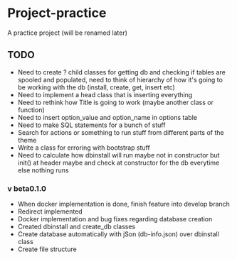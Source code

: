 # Project-practice
 A practice project (will be renamed later)

## TODO
- Need to create ? child classes for getting db and checking if tables are spooled and populated, need to think of hierarchy of how it's going to be working with the db (install, create, get, insert etc)
- Need to implement a head class that is inserting everything
- Need to rethink how Title is going to work (maybe another class or function)
- Need to insert option_value and option_name in options table
- Need to make SQL statements for a bunch of stuff
- Search for actions or something to run stuff from different parts of the theme
- Write a class for erroring with bootstrap stuff
- Need to calculate how dbinstall will run maybe not in constructor but init() at header maybe and check at constructor for the db everytime else nothing runs

### v beta0.1.0
- When docker implementation is done, finish feature into develop branch
- Redirect implemented
- Docker implementation and bug fixes regarding database creation
- Created dbinstall and create_db classes
- Create database automatically with jSon (db-info.json) over dbinstall class
- Create file structure
